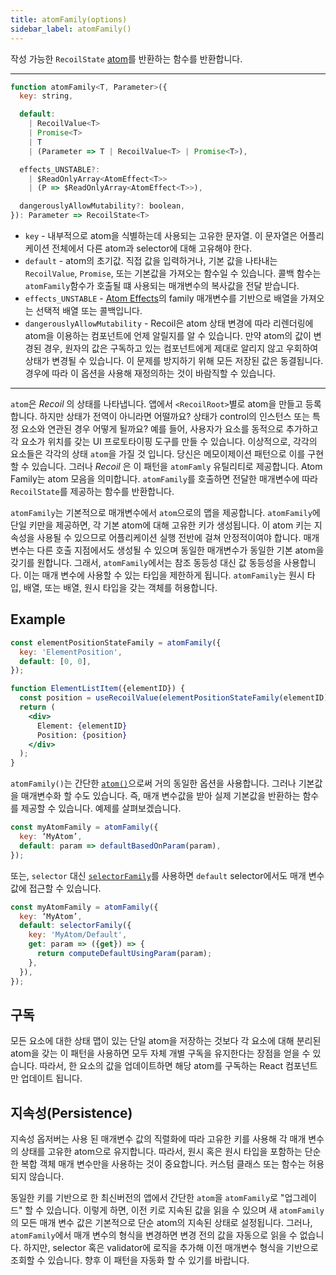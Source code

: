 ```yaml
---
title: atomFamily(options)
sidebar_label: atomFamily()
---
```


작성 가능한 `RecoilState` [atom](/docs/api-reference/core/atom)를 반환하는 함수를 반환합니다.

---

```jsx
function atomFamily<T, Parameter>({
  key: string,

  default:
    | RecoilValue<T>
    | Promise<T>
    | T
    | (Parameter => T | RecoilValue<T> | Promise<T>),

  effects_UNSTABLE?:
    | $ReadOnlyArray<AtomEffect<T>>
    | (P => $ReadOnlyArray<AtomEffect<T>>),

  dangerouslyAllowMutability?: boolean,
}): Parameter => RecoilState<T>
```

- `key` - 내부적으로 atom을 식별하는데 사용되는 고유한 문자열. 이 문자열은 어플리케이션 전체에서 다른 atom과 selector에 대해 고유해야 한다.
- `default` - atom의 초기값. 직접 값을 입력하거나, 기본 값을 나타내는 `RecoilValue`, `Promise`, 또는 기본값을 가져오는 함수일 수 있습니다. 콜백 함수는 `atomFamily`함수가 호출될 떄 사용되는 매개변수의 복사값을 전달 받습니다.
- `effects_UNSTABLE` - [Atom Effects](/docs/guides/atom-effects)의 family 매개변수를 기반으로 배열을 가져오는 선택적 배열 또는 콜백입니다.
- `dangerouslyAllowMutability` - Recoil은 atom 상태 변경에 따라 리렌더링에 atom을 이용하는 컴포넌트에 언제 알릴지를 알 수 있습니다. 만약 atom의 값이 변경된 경우, 원자의 값은 구독하고 있는 컴포넌트에게 제대로 알리지 않고 우회하여 상태가 변경될 수 있습니다. 이 문제를 방지하기 위해 모든 저장된 값은 동결됩니다. 경우에 따라 이 옵션을 사용해 재정의하는 것이 바람직할 수 있습니다.

---

`atom`은 _Recoil_ 의 상태를 나타냅니다. 앱에서 `<RecoilRoot>`별로 atom을 만들고 등록합니다. 하지만 상태가 전역이 아니라면 어떨까요? 상태가 control의 인스턴스 또는 특정 요소와 연관된 경우 어떻게 될까요? 예를 들어, 사용자가 요소를 동적으로 추가하고 각 요소가 위치를 갖는 UI 프로토타이핑 도구를 만들 수 있습니다. 이상적으로, 각각의 요소들은 각각의 상태 `atom`을 가질 것 입니다. 당신은 메모이제이션 패턴으로 이를 구현할 수 있습니다. 그러나 _Recoil_ 은 이 패턴을 `atomFamly` 유틸리티로 제공합니다. Atom Family는 atom 모음을 의미합니다. `atomFamily`를 호출하면 전달한 매개변수에 따라 `RecoilState`를 제공하는 함수를 반환합니다.

`atomFamily`는 기본적으로 매개변수에서 `atom`으로의 맵을 제공합니다. `atomFamily`에 단일 키만을 제공하면, 각 기본 atom에 대해 고유한 키가 생성됩니다. 이 atom 키는 지속성을 사용될 수 있으므로 어플리케이션 실행 전반에 걸쳐 안정적이여야 합니다. 매개 변수는 다른 호출 지점에서도 생성될 수 있으며 동일한 매개변수가 동일한 기본 atom을 갖기를 원합니다. 그래서, `atomFamily`에서는 참조 동등성 대신 값 동등성을 사용합니다. 이는 매개 변수에 사용할 수 있는 타입을 제한하게 됩니다.  `atomFamily`는 원시 타입, 배열, 또는 배열, 원시 타입을 갖는 객체를 허용합니다. 

## Example

```jsx
const elementPositionStateFamily = atomFamily({
  key: 'ElementPosition',
  default: [0, 0],
});

function ElementListItem({elementID}) {
  const position = useRecoilValue(elementPositionStateFamily(elementID));
  return (
    <div>
      Element: {elementID}
      Position: {position}
    </div>
  );
}
```

`atomFamily()`는 간단한 [`atom()`](/docs/api-reference/core/atom)으로써 거의 동일한 옵션을 사용합니다. 그러나 기본값을 매개변수화 할 수도 있습니다. 즉, 매개 변수값을 받아 실제 기본값을 반환하는 함수를 제공할 수 있습니다. 예제를 살펴보겠습니다.

```jsx
const myAtomFamily = atomFamily({
  key: ‘MyAtom’,
  default: param => defaultBasedOnParam(param),
});
```

또는, `selector` 대신 [`selectorFamily`](/docs/api-reference/utils/selectorFamily)를 사용하면 `default` selector에서도 매개 변수 값에 접근할 수 있습니다.  

```jsx
const myAtomFamily = atomFamily({
  key: ‘MyAtom’,
  default: selectorFamily({
    key: 'MyAtom/Default',
    get: param => ({get}) => {
      return computeDefaultUsingParam(param);
    },
  }),
});
```

## 구독

모든 요소에 대한 상태 맵이 있는 단일 atom을 저장하는 것보다 각 요소에 대해 분리된 atom을 갖는 이 패턴을 사용하면 모두 자체 개별 구독을 유지한다는 장점을 얻을 수 있습니다. 따라서, 한 요소의 값을 업데이트하면 해당 atom를 구독하는 React 컴포넌트만 업데이트 됩니다.

## 지속성(Persistence)

지속성 옵저버는 사용 된 매개변수 값의 직렬화에 따라 고유한 키를 사용해 각 매개 변수의 상태를 고유한 atom으로 유지합니다. 따라서, 원시 혹은 원시 타입을 포함하는 단순한 복합 객체 매개 변수만을 사용하는 것이 중요합니다. 커스텀 클래스 또는 함수는 허용되지 않습니다.

동일한 키를 기반으로 한 최신버전의 앱에서 간단한 `atom`을 `atomFamily`로 "업그레이드" 할 수 있습니다. 이렇게 하면, 이전 키로 지속된 값을 읽을 수 있으며 새 `atomFamily`의 모든 매개 변수 값은 기본적으로 단순 atom의 지속된 상태로 설정됩니다. 그러나, `atomFamily`에서 매개 변수의 형식을 변경하면 변경 전의 값을 자동으로 읽을 수 없습니다. 하지만, selector 혹은 validator에 로직을 추가해 이전 매개변수 형식을 기반으로 조회할 수 있습니다. 향후 이 패턴을 자동화 할 수 있기를 바랍니다.
